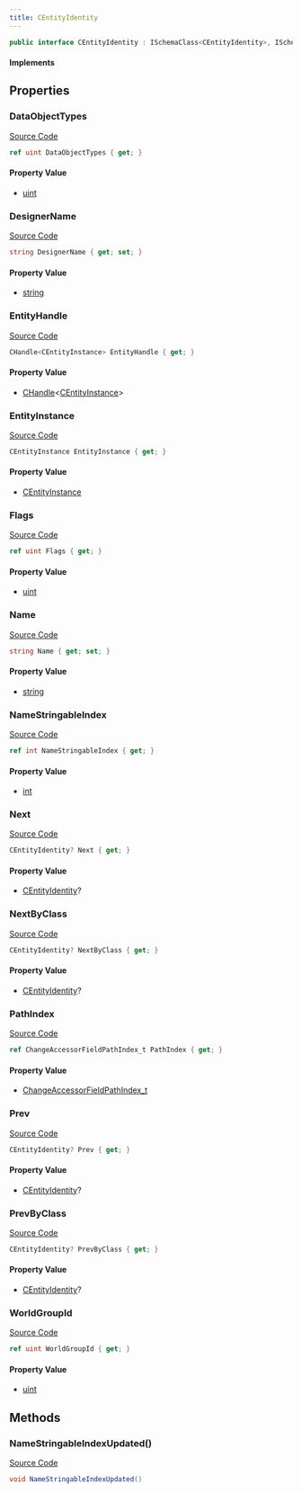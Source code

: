 ```yaml
---
title: CEntityIdentity
---
```


```csharp
public interface CEntityIdentity : ISchemaClass<CEntityIdentity>, ISchemaField, ISchemaClass, INativeHandle
```

#### Implements

## Properties

### DataObjectTypes

[Source Code](https://github.com/swiftly-solution/swiftlys2/blob/beta/managed/src/SwiftlyS2.Generated/Schemas/Interfaces/CEntityIdentity.cs#L26)

```csharp
ref uint DataObjectTypes { get; }
```

#### Property Value

- [uint](https://learn.microsoft.com/dotnet/api/system.uint32)

### DesignerName

[Source Code](https://github.com/swiftly-solution/swiftlys2/blob/beta/managed/src/SwiftlyS2.Generated/Schemas/Interfaces/CEntityIdentity.cs#L20)

```csharp
string DesignerName { get; set; }
```

#### Property Value

- [string](https://learn.microsoft.com/dotnet/api/system.string)

### EntityHandle

[Source Code](https://github.com/swiftly-solution/swiftlys2/blob/beta/managed/src/SwiftlyS2.Core/Modules/Schemas/Extensions/CEntityIdentity.cs#L8)

```csharp
CHandle<CEntityInstance> EntityHandle { get; }
```

#### Property Value

- [CHandle](/docs/api/shared/natives/chandle-1)<[CEntityInstance](/docs/api/shared/schemadefinitions/centityinstance)>

### EntityInstance

[Source Code](https://github.com/swiftly-solution/swiftlys2/blob/beta/managed/src/SwiftlyS2.Core/Modules/Schemas/Extensions/CEntityIdentity.cs#L6)

```csharp
CEntityInstance EntityInstance { get; }
```

#### Property Value

- [CEntityInstance](/docs/api/shared/schemadefinitions/centityinstance)

### Flags

[Source Code](https://github.com/swiftly-solution/swiftlys2/blob/beta/managed/src/SwiftlyS2.Generated/Schemas/Interfaces/CEntityIdentity.cs#L22)

```csharp
ref uint Flags { get; }
```

#### Property Value

- [uint](https://learn.microsoft.com/dotnet/api/system.uint32)

### Name

[Source Code](https://github.com/swiftly-solution/swiftlys2/blob/beta/managed/src/SwiftlyS2.Generated/Schemas/Interfaces/CEntityIdentity.cs#L18)

```csharp
string Name { get; set; }
```

#### Property Value

- [string](https://learn.microsoft.com/dotnet/api/system.string)

### NameStringableIndex

[Source Code](https://github.com/swiftly-solution/swiftlys2/blob/beta/managed/src/SwiftlyS2.Generated/Schemas/Interfaces/CEntityIdentity.cs#L16)

```csharp
ref int NameStringableIndex { get; }
```

#### Property Value

- [int](https://learn.microsoft.com/dotnet/api/system.int32)

### Next

[Source Code](https://github.com/swiftly-solution/swiftlys2/blob/beta/managed/src/SwiftlyS2.Generated/Schemas/Interfaces/CEntityIdentity.cs#L32)

```csharp
CEntityIdentity? Next { get; }
```

#### Property Value

- [CEntityIdentity](/docs/api/shared/schemadefinitions/centityidentity)?

### NextByClass

[Source Code](https://github.com/swiftly-solution/swiftlys2/blob/beta/managed/src/SwiftlyS2.Generated/Schemas/Interfaces/CEntityIdentity.cs#L36)

```csharp
CEntityIdentity? NextByClass { get; }
```

#### Property Value

- [CEntityIdentity](/docs/api/shared/schemadefinitions/centityidentity)?

### PathIndex

[Source Code](https://github.com/swiftly-solution/swiftlys2/blob/beta/managed/src/SwiftlyS2.Generated/Schemas/Interfaces/CEntityIdentity.cs#L28)

```csharp
ref ChangeAccessorFieldPathIndex_t PathIndex { get; }
```

#### Property Value

- [ChangeAccessorFieldPathIndex_t](/docs/api/shared/natives/changeaccessorfieldpathindex_t)

### Prev

[Source Code](https://github.com/swiftly-solution/swiftlys2/blob/beta/managed/src/SwiftlyS2.Generated/Schemas/Interfaces/CEntityIdentity.cs#L30)

```csharp
CEntityIdentity? Prev { get; }
```

#### Property Value

- [CEntityIdentity](/docs/api/shared/schemadefinitions/centityidentity)?

### PrevByClass

[Source Code](https://github.com/swiftly-solution/swiftlys2/blob/beta/managed/src/SwiftlyS2.Generated/Schemas/Interfaces/CEntityIdentity.cs#L34)

```csharp
CEntityIdentity? PrevByClass { get; }
```

#### Property Value

- [CEntityIdentity](/docs/api/shared/schemadefinitions/centityidentity)?

### WorldGroupId

[Source Code](https://github.com/swiftly-solution/swiftlys2/blob/beta/managed/src/SwiftlyS2.Generated/Schemas/Interfaces/CEntityIdentity.cs#L24)

```csharp
ref uint WorldGroupId { get; }
```

#### Property Value

- [uint](https://learn.microsoft.com/dotnet/api/system.uint32)

## Methods

### NameStringableIndexUpdated()

[Source Code](https://github.com/swiftly-solution/swiftlys2/blob/beta/managed/src/SwiftlyS2.Generated/Schemas/Interfaces/CEntityIdentity.cs#L38)

```csharp
void NameStringableIndexUpdated()
```

